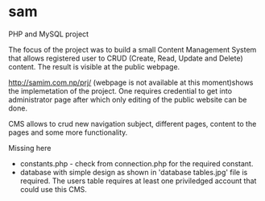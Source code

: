 # sam
PHP and MySQL project

The focus of the project was to build a small Content Management System that allows registered user to CRUD (Create, Read, Update and Delete) content.
The result is visible at the public webpage. 

http://samim.com.np/prj/ (webpage is not available at this moment)shows the implemetation of the project. One requires credential to get into administrator page after which only editing of the public website can be done. 

CMS allows to crud new navigation subject, different pages, content to the pages and some more functionality. 

Missing here 
- constants.php - check from connection.php for the required constant.
- database with simple design as shown in 'database tables.jpg' file is required. The users table requires at least one priviledged account that could use this CMS. 
